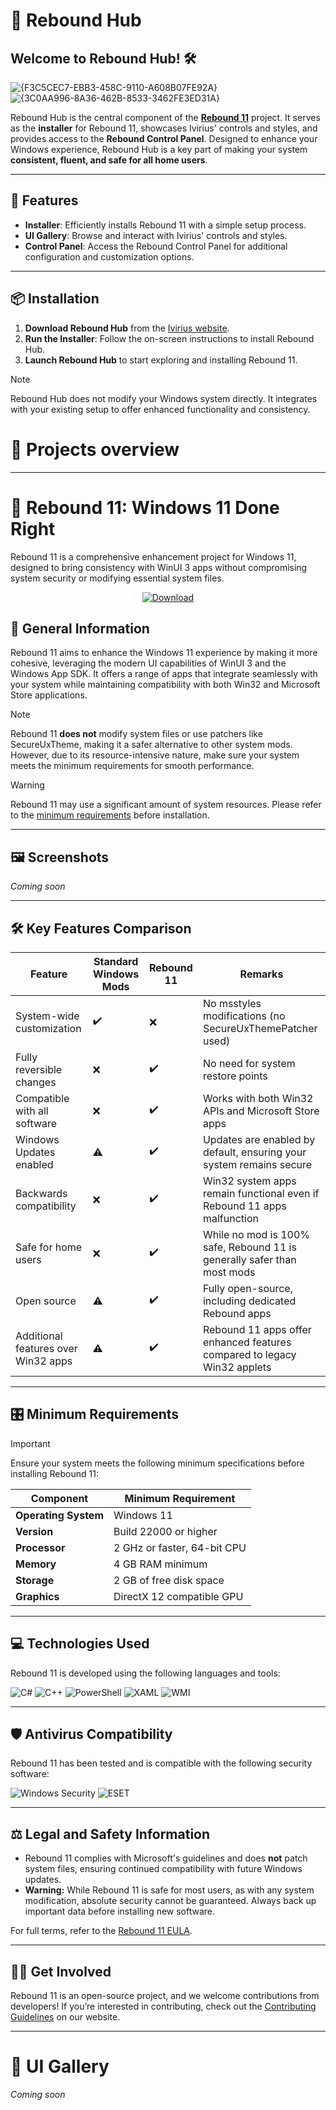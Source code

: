 # 🚀 Rebound Hub

## Welcome to Rebound Hub! 🛠️

![{F3C5CEC7-EBB3-458C-9110-A608B07FE92A}](https://github.com/user-attachments/assets/d87e9fc1-fe1c-461a-a128-6e970b45d9a0)
![{3C0AA996-8A36-462B-8533-3462FE3ED31A}](https://github.com/user-attachments/assets/b578a82d-6386-46cf-b395-0f98e75fbb8a)

Rebound Hub is the central component of the [**Rebound 11**](https://ivirius.vercel.app/rebound11) project. It serves as the **installer** for Rebound 11, showcases Ivirius' controls and styles, and provides access to the **Rebound Control Panel**. Designed to enhance your Windows experience, Rebound Hub is a key part of making your system **consistent, fluent, and safe for all home users**.

---

## 🌟 Features

- **Installer**: Efficiently installs Rebound 11 with a simple setup process.
- **UI Gallery**: Browse and interact with Ivirius' controls and styles.
- **Control Panel**: Access the Rebound Control Panel for additional configuration and customization options.

---

## 📦 Installation

1. **Download Rebound Hub** from the [Ivirius website](https://ivirius.vercel.app/rebound11).
2. **Run the Installer**: Follow the on-screen instructions to install Rebound Hub.
3. **Launch Rebound Hub** to start exploring and installing Rebound 11.

> [!NOTE]
> Rebound Hub does not modify your Windows system directly. It integrates with your existing setup to offer enhanced functionality and consistency.

# 📃 Projects overview

---

# 🌟 Rebound 11: Windows 11 Done Right

Rebound 11 is a comprehensive enhancement project for Windows 11, designed to bring consistency with WinUI 3 apps without compromising system security or modifying essential system files.

<p align="center">
  <a href="https://ivirius.vercel.app/rebound11">
    <img src="https://img.shields.io/badge/Download-Rebound_11_Website-4096ff?style=for-the-badge" alt="Download">
  </a>
</p>

## 🤔 General Information

Rebound 11 aims to enhance the Windows 11 experience by making it more cohesive, leveraging the modern UI capabilities of WinUI 3 and the Windows App SDK. It offers a range of apps that integrate seamlessly with your system while maintaining compatibility with both Win32 and Microsoft Store applications.

> [!NOTE]
> Rebound 11 **does not** modify system files or use patchers like SecureUxTheme, making it a safer alternative to other system mods. However, due to its resource-intensive nature, make sure your system meets the minimum requirements for smooth performance.

> [!WARNING]
> Rebound 11 may use a significant amount of system resources. Please refer to the [minimum requirements](#minimum-requirements) before installation.

---

## 🖼️ Screenshots

*Coming soon*

---

## 🛠️ Key Features Comparison

| **Feature**                  | **Standard Windows Mods** | **Rebound 11**         | **Remarks** |
|------------------------------|---------------------------|------------------------|-------------|
| System-wide customization     | ✔️                         | ❌                      | No msstyles modifications (no SecureUxThemePatcher used) |
| Fully reversible changes      | ❌                         | ✔️                      | No need for system restore points |
| Compatible with all software  | ❌                         | ✔️                      | Works with both Win32 APIs and Microsoft Store apps |
| Windows Updates enabled       | ⚠️                         | ✔️                      | Updates are enabled by default, ensuring your system remains secure |
| Backwards compatibility       | ❌                         | ✔️                      | Win32 system apps remain functional even if Rebound 11 apps malfunction |
| Safe for home users           | ❌                         | ✔️                      | While no mod is 100% safe, Rebound 11 is generally safer than most mods |
| Open source                   | ⚠️                         | ✔️                      | Fully open-source, including dedicated Rebound apps |
| Additional features over Win32 apps | ⚠️                  | ✔️                      | Rebound 11 apps offer enhanced features compared to legacy Win32 applets |

---

## 🎛️ Minimum Requirements

> [!IMPORTANT]
> Ensure your system meets the following minimum specifications before installing Rebound 11:

| **Component**  | **Minimum Requirement**       |
|----------------|-------------------------------|
| **Operating System** | Windows 11 |
| **Version**    | Build 22000 or higher          |
| **Processor**  | 2 GHz or faster, 64-bit CPU    |
| **Memory**     | 4 GB RAM minimum               |
| **Storage**    | 2 GB of free disk space        |
| **Graphics**   | DirectX 12 compatible GPU      |

---

## 💻 Technologies Used

Rebound 11 is developed using the following languages and tools:

![C#](https://img.shields.io/badge/C%23-11DD33?style=flat)
![C++](https://img.shields.io/badge/C%2B%2B-CC11FF?style=flat)
![PowerShell](https://img.shields.io/badge/PowerShell-00CCDD?style=flat)
![XAML](https://img.shields.io/badge/XAML-44AAFF?style=flat)
![WMI](https://img.shields.io/badge/WMI-FE5F15?style=flat)

---

## 🛡️ Antivirus Compatibility

Rebound 11 has been tested and is compatible with the following security software:

![Windows Security](https://img.shields.io/badge/Windows%20Security-4466FF?style=flat)
![ESET](https://img.shields.io/badge/ESET-22BBCC?style=flat)

---

## ⚖️ Legal and Safety Information

- Rebound 11 complies with Microsoft's guidelines and does **not** patch system files, ensuring continued compatibility with future Windows updates.
- **Warning:** While Rebound 11 is safe for most users, as with any system modification, absolute security cannot be guaranteed. Always back up important data before installing new software.

For full terms, refer to the [Rebound 11 EULA](https://ivirius.vercel.app/eula).

---

## 🙋‍♂️ Get Involved

Rebound 11 is an open-source project, and we welcome contributions from developers! If you’re interested in contributing, check out the [Contributing Guidelines](https://ivirius.vercel.app/contributing) on our website.

---

# 🌟 UI Gallery

*Coming soon*
